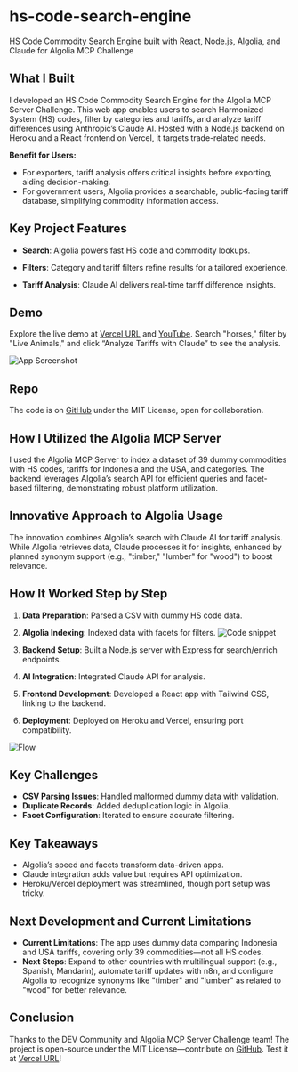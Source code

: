 # hs-code-search-engine
HS Code Commodity Search Engine built with React, Node.js, Algolia, and Claude for Algolia MCP Challenge

## What I Built
I developed an HS Code Commodity Search Engine for the Algolia MCP Server Challenge. This web app enables users to search Harmonized System (HS) codes, filter by categories and tariffs, and analyze tariff differences using Anthropic’s Claude AI. Hosted with a Node.js backend on Heroku and a React frontend on Vercel, it targets trade-related needs.

**Benefit for Users:**
- For exporters, tariff analysis offers critical insights before exporting, aiding decision-making.
- For government users, Algolia provides a searchable, public-facing tariff database, simplifying commodity information access.


## Key Project Features

- **Search**: Algolia powers fast HS code and commodity lookups.

- **Filters**: Category and tariff filters refine results for a tailored experience.

- **Tariff Analysis**: Claude AI delivers real-time tariff difference insights.


## Demo
Explore the live demo at [Vercel URL](https://hs-code-commodity-search.vercel.app/) and [YouTube](https://youtu.be/4f3vgrcSPzQ). Search "horses," filter by "Live Animals," and click “Analyze Tariffs with Claude” to see the analysis.

![App Screenshot](https://dev-to-uploads.s3.amazonaws.com/uploads/articles/mimrbk66wyq9b4h50szz.png)


## Repo
The code is on [GitHub](https://github.com/ihsanandrinal/hs-code-search-engine) under the MIT License, open for collaboration.


## How I Utilized the Algolia MCP Server
I used the Algolia MCP Server to index a dataset of 39 dummy commodities with HS codes, tariffs for Indonesia and the USA, and categories. The backend leverages Algolia’s search API for efficient queries and facet-based filtering, demonstrating robust platform utilization.


## Innovative Approach to Algolia Usage
The innovation combines Algolia’s search with Claude AI for tariff analysis. While Algolia retrieves data, Claude processes it for insights, enhanced by planned synonym support (e.g., "timber," "lumber" for "wood") to boost relevance.


## How It Worked Step by Step

1. **Data Preparation**: Parsed a CSV with dummy HS code data.
2. **Algolia Indexing**: Indexed data with facets for filters.
![Code snippet](https://dev-to-uploads.s3.amazonaws.com/uploads/articles/fs20qys9i986qrtw350b.png)

3. **Backend Setup**: Built a Node.js server with Express for search/enrich endpoints.
4. **AI Integration**: Integrated Claude API for analysis.
5. **Frontend Development**: Developed a React app with Tailwind CSS, linking to the backend.
6. **Deployment**: Deployed on Heroku and Vercel, ensuring port compatibility.

![Flow](https://dev-to-uploads.s3.amazonaws.com/uploads/articles/zl6158t4dbkbs13fbd2i.png)


## Key Challenges

- **CSV Parsing Issues**: Handled malformed dummy data with validation.
- **Duplicate Records**: Added deduplication logic in Algolia.
- **Facet Configuration**: Iterated to ensure accurate filtering.


## Key Takeaways

- Algolia’s speed and facets transform data-driven apps.
- Claude integration adds value but requires API optimization.
- Heroku/Vercel deployment was streamlined, though port setup was tricky.


## Next Development and Current Limitations

- **Current Limitations**: The app uses dummy data comparing Indonesia and USA tariffs, covering only 39 commodities—not all HS codes.
- **Next Steps**: Expand to other countries with multilingual support (e.g., Spanish, Mandarin), automate tariff updates with n8n, and configure Algolia to recognize synonyms like "timber" and "lumber" as related to "wood" for better relevance.


## Conclusion
Thanks to the DEV Community and Algolia MCP Server Challenge team! The project is open-source under the MIT License—contribute on [GitHub](https://github.com/ihsanandrinal/hs-code-search-engine). Test it at [Vercel URL](https://hs-code-commodity-search.vercel.app/)!
